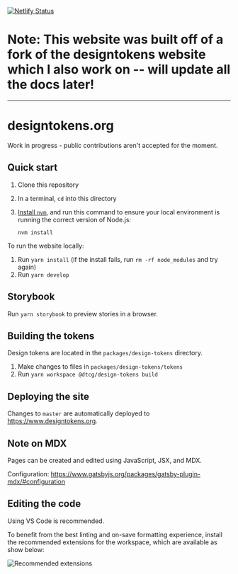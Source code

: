 [![Netlify Status](https://api.netlify.com/api/v1/badges/21c19ca4-f823-4de2-861b-f22f07b69fee/deploy-status)](https://app.netlify.com/sites/jinaanne/deploys)

# Note: This website was built off of a fork of the designtokens website which I also work on -- will update all the docs later!

---

# designtokens.org

Work in progress - public contributions aren't accepted for the moment.

## Quick start

1. Clone this repository
1. In a terminal, `cd` into this directory
1. [Install `nvm`](https://github.com/nvm-sh/nvm#install--update-script), and run this command to ensure your local environment is running the correct version of Node.js:

   ```
   nvm install
   ```

To run the website locally:

1. Run `yarn install` (if the install fails, run `rm -rf node_modules` and try again)
1. Run `yarn develop`

## Storybook

Run `yarn storybook` to preview stories in a browser.

## Building the tokens

Design tokens are located in the `packages/design-tokens` directory.

1. Make changes to files in `packages/design-tokens/tokens`
1. Run `yarn workspace @dtcg/design-tokens build`

## Deploying the site

Changes to `master` are automatically deployed to https://www.designtokens.org.

## Note on MDX

Pages can be created and edited using JavaScript, JSX, and MDX.

Configuration: https://www.gatsbyjs.org/packages/gatsby-plugin-mdx/#configuration

## Editing the code

Using VS Code is recommended.

To benefit from the best linting and on-save formatting experience, install the recommended extensions for the workspace, which are available as show below:

![Recommended extensions](https://code.visualstudio.com/assets/docs/editor/extension-gallery/recommendations.png)
